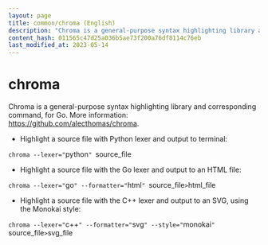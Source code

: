 ```yaml
---
layout: page
title: common/chroma (English)
description: "Chroma is a general-purpose syntax highlighting library and corresponding command, for Go."
content_hash: 011565c47d25a036b5ae73f200a76df8114c76eb
last_modified_at: 2023-05-14
---
```

# chroma

Chroma is a general-purpose syntax highlighting library and corresponding command, for Go.
More information: <https://github.com/alecthomas/chroma>.

- Highlight a source file with Python lexer and output to terminal:

`chroma --lexer="`<span class="tldr-var badge badge-pill bg-dark-lm bg-white-dm text-white-lm text-dark-dm font-weight-bold">python</span>`" `<span class="tldr-var badge badge-pill bg-dark-lm bg-white-dm text-white-lm text-dark-dm font-weight-bold">source_file</span>

- Highlight a source file with the Go lexer and output to an HTML file:

`chroma --lexer="`<span class="tldr-var badge badge-pill bg-dark-lm bg-white-dm text-white-lm text-dark-dm font-weight-bold">go</span>`" --formatter="`<span class="tldr-var badge badge-pill bg-dark-lm bg-white-dm text-white-lm text-dark-dm font-weight-bold">html</span>`" `<span class="tldr-var badge badge-pill bg-dark-lm bg-white-dm text-white-lm text-dark-dm font-weight-bold">source_file</span>` > `<span class="tldr-var badge badge-pill bg-dark-lm bg-white-dm text-white-lm text-dark-dm font-weight-bold">html_file</span>

- Highlight a source file with the C++ lexer and output to an SVG, using the Monokai style:

`chroma --lexer="`<span class="tldr-var badge badge-pill bg-dark-lm bg-white-dm text-white-lm text-dark-dm font-weight-bold">c++</span>`" --formatter="`<span class="tldr-var badge badge-pill bg-dark-lm bg-white-dm text-white-lm text-dark-dm font-weight-bold">svg</span>`" --style="`<span class="tldr-var badge badge-pill bg-dark-lm bg-white-dm text-white-lm text-dark-dm font-weight-bold">monokai</span>`" `<span class="tldr-var badge badge-pill bg-dark-lm bg-white-dm text-white-lm text-dark-dm font-weight-bold">source_file</span>` > `<span class="tldr-var badge badge-pill bg-dark-lm bg-white-dm text-white-lm text-dark-dm font-weight-bold">svg_file</span>

